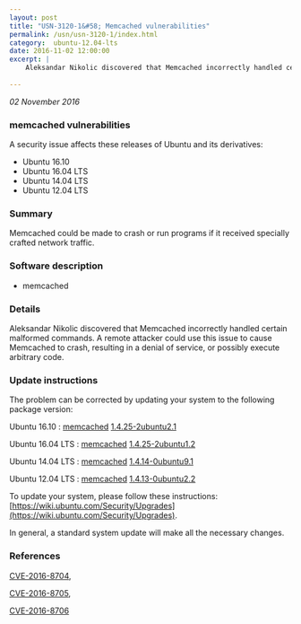 ```yaml
---
layout: post
title: "USN-3120-1&#58; Memcached vulnerabilities"
permalink: /usn/usn-3120-1/index.html
category:  ubuntu-12.04-lts
date: 2016-11-02 12:00:00
excerpt: |
    Aleksandar Nikolic discovered that Memcached incorrectly handled certain malformed commands. A remote attacker could use this issue to cause Memcached to crash, resulting in a denial of service, or possibly execute arbitrary code. 
    
--- 
```

 
 

*02 November 2016*

### memcached vulnerabilities

A security issue affects these releases of Ubuntu and its derivatives:

* Ubuntu 16.10
* Ubuntu 16.04 LTS
* Ubuntu 14.04 LTS
* Ubuntu 12.04 LTS

### Summary

Memcached could be made to crash or run programs if it received specially crafted network traffic.

### Software description

* memcached 

### Details

Aleksandar Nikolic discovered that Memcached incorrectly handled certain malformed commands. A remote attacker could use this issue to cause Memcached to crash, resulting in a denial of service, or possibly execute arbitrary code. 

### Update instructions

The problem can be corrected by updating your system to the following package version:

Ubuntu 16.10
 : [memcached](https://launchpad.net/ubuntu/+source/memcached) <span> [1.4.25-2ubuntu2.1](https://launchpad.net/ubuntu/+source/memcached/1.4.25-2ubuntu2.1) </span> 

Ubuntu 16.04 LTS
 : [memcached](https://launchpad.net/ubuntu/+source/memcached) <span> [1.4.25-2ubuntu1.2](https://launchpad.net/ubuntu/+source/memcached/1.4.25-2ubuntu1.2) </span> 

Ubuntu 14.04 LTS
 : [memcached](https://launchpad.net/ubuntu/+source/memcached) <span> [1.4.14-0ubuntu9.1](https://launchpad.net/ubuntu/+source/memcached/1.4.14-0ubuntu9.1) </span> 

Ubuntu 12.04 LTS
 : [memcached](https://launchpad.net/ubuntu/+source/memcached) <span> [1.4.13-0ubuntu2.2](https://launchpad.net/ubuntu/+source/memcached/1.4.13-0ubuntu2.2) </span> 

To update your system, please follow these instructions: [https://wiki.ubuntu.com/Security/Upgrades](https://wiki.ubuntu.com/Security/Upgrades).

In general, a standard system update will make all the necessary changes. 

### References

 
 [CVE-2016-8704](http://people.ubuntu.com/~ubuntu-security/cve/CVE-2016-8704), 

 [CVE-2016-8705](http://people.ubuntu.com/~ubuntu-security/cve/CVE-2016-8705), 

 [CVE-2016-8706](http://people.ubuntu.com/~ubuntu-security/cve/CVE-2016-8706)
 

